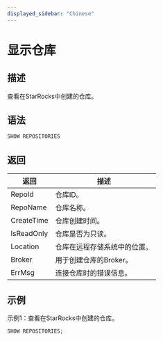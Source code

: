```yaml
---
displayed_sidebar: "Chinese"
---
```


# 显示仓库

## 描述

查看在StarRocks中创建的仓库。

## 语法

```SQL
SHOW REPOSITORIES
```

## 返回

| **返回**   | **描述**                                                   |
| ---------- | -------------------------------------------------------- |
| RepoId     | 仓库ID。                                                   |
| RepoName   | 仓库名称。                                                 |
| CreateTime | 仓库创建时间。                                             |
| IsReadOnly | 仓库是否为只读。                                           |
| Location   | 仓库在远程存储系统中的位置。                              |
| Broker     | 用于创建仓库的Broker。                                     |
| ErrMsg     | 连接仓库时的错误信息。                                     |

## 示例

示例1：查看在StarRocks中创建的仓库。

```SQL
SHOW REPOSITORIES;
```